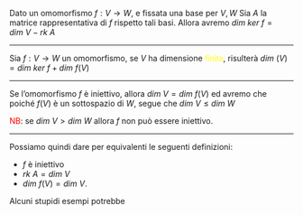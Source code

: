 Dato un omomorfismo $f:V\to W$, e fissata una base per $V,W$
Sia $A$ la matrice rappresentativa di $f$ rispetto tali basi.
Allora avremo $dim\ ker\ f=dim\ V-rk\ A$

---

Sia $f:V\to W$ un omomorfismo, se $V$ ha dimensione <font color="#ffff00">finita</font>, risulterà $dim\ (V)=dim\ ker \ f+dim\ f(V)$

---

Se l’omomorfismo $f$ è iniettivo, allora $dim\ V=dim\ f(V)$ ed avremo che poiché $f(V)$ è un sottospazio di $W$, segue che $dim\ V\leq dim\ W$ 

<font color="#ff0000">NB</font>: se $dim\ V>dim\ W$ allora $f$ non può essere iniettivo.

--- 

Possiamo quindi dare per equivalenti le seguenti definizioni:
- $f$ è iniettivo
- $rk\ A=dim\ V$
- $dim\ f(V)=dim\ V$.


Alcuni stupidi esempi potrebbe
